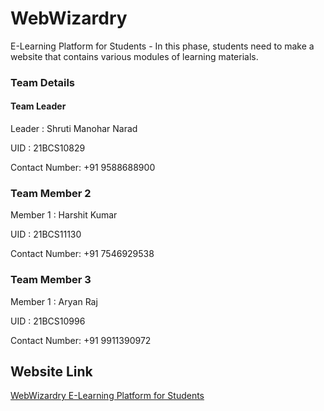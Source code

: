 # WebWizardry
E-Learning Platform for Students - In this phase, students need to make a website that contains various modules of learning materials.

### Team Details
#### Team Leader
Leader : Shruti Manohar Narad

UID    : 21BCS10829

Contact Number: +91 9588688900

### Team Member 2
Member 1 : Harshit Kumar

UID    : 21BCS11130

Contact Number: +91 7546929538

### Team Member 3
Member 1 : Aryan Raj

UID    : 21BCS10996

Contact Number: +91 9911390972


## Website Link
[WebWizardry E-Learning Platform for Students](https://cerulean-sfogliatella-e4f3a8.netlify.app/)

